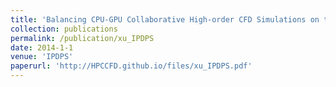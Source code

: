 ```yaml
---
title: 'Balancing CPU-GPU Collaborative High-order CFD Simulations on the Tianhe-1A Supercomputer'
collection: publications
permalink: /publication/xu_IPDPS
date: 2014-1-1
venue: 'IPDPS'
paperurl: 'http://HPCCFD.github.io/files/xu_IPDPS.pdf'
---
```

